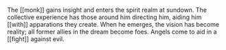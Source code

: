 The [[monk]] gains insight and enters the spirit realm at sundown. The collective experience has those around him directing him, aiding him [[with]] apparations they create. When he emerges, the vision has become reality; all former allies in the dream become foes. Angels come to aid in a [[fight]] against evil.